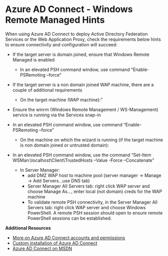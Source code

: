 <properties 
	pageTitle="Azure AD Connect - Windows Remote Managed Hints" 
	description="Azure AD Connect Windows Remote Managed hints for using with AD FS." 
	services="active-directory" 
	documentationCenter="" 
	authors="billmath" 
	manager="terrylan" 
	editor="bryanla"/>

<tags 
	ms.service="azure-active-directory-connect" 
	ms.workload="identity" 
	ms.tgt_pltfrm="na" 
	ms.devlang="na" 
	ms.topic="article" 
	ms.date="05/28/2015" 
	ms.author="billmath"/>

# Azure AD Connect - Windows Remote Managed Hints


When using Azure AD Connect to deploy Active Directory Federation Services or the Web Application Proxy, check the requirements below hints to ensure connectivity and configuration will succeed: 

- If the target server is domain joined, ensure that Windows Remote Managed is enabled 
	* In an elevated PSH command window, use command “Enable-PSRemoting –force” 

- If the target server is a non domain joined WAP machine, there are a couple of additional requirements 
	- On the target machine (WAP machine):” 

- Ensure the winrm (Windows Remote Management / WS-Management) service is running via the Services snap-in 

- In an elevated PSH command window, use command “Enable-PSRemoting –force” 
	- On the machine on which the wizard is running (if the target machine is non domain joined or untrusted domain): 

- In an elevated PSH command window, use the command “Set-Item WSMan:\localhost\Client\TrustedHosts –Value <DMZServerFQDN> -Force –Concatenate” 
	- In Server Manager:
		- add DMZ WAP host to machine pool (server manager -> Manage -> Add Servers...use DNS tab) 
		- Server Manager All Servers tab: right click WAP server and choose Manage As..., enter local (not domain) creds for the WAP machine 
		- To validate remote PSH connectivity, in the Server Manager All Servers tab: right click WAP server and choose Windows PowerShell.  A remote PSH session should open to ensure remote PowerShell sessions can be established. 

**Additional Resources**


* [More on Azure AD Connect accounts and permissions](active-directory-aadconnect-account-summary.md)
* [Custom installation of Azure AD Connect](active-directory-aadconnect-get-started-custom.md)
* [Azure AD Connect on MSDN](https://msdn.microsoft.com/library/azure/dn832695.aspx)